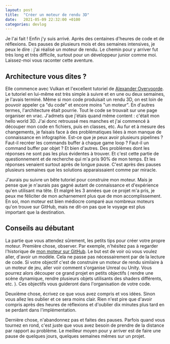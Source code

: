 ```yaml
---
layout: post
title:  "Créer un moteur de rendu 3D"
date:   2021-05-09 22:32:00 +0100
categories: devlog
---
```


Je l'ai fait ! Enfin j'y suis arrivé. Après des centaines d'heures de code et de réflexions. Des pauses de plusieurs mois et des semaines intensives, je peux le dire : j'ai réalisé un moteur de rendu. Le chemin pour y arriver fut très long et très difficile, surtout pour un développeur junior comme moi. Laissez-moi vous raconter cette aventure.

## Architecture vous dites ?

Elle commence avec Vulkan et l'excellent tutoriel de [Alexander Overvoorde][vulkan-tut]. Le tutoriel en lui-même est très simple à suivre et en une ou deux semaines, je l'avais terminé. Même si mon code produisait un rendu 3D, on est loin de pouvoir appeler ça "du code" et encore moins "un moteur". En d'autres termes, l'architecture était pourrie. Tout le code se trouvait sur une page organiser en vrac. J'admets que j'étais quand même content : c'était mon hello world 3D. J'ai donc retroussé mes manches et j'ai commencé à découper mon code en fichiers, puis en classes, etc. Au fur et à mesure des changements, je faisais face à des problématiques liées à mon manque de connaissance en infographie. Est-ce que je peux avoir plusieurs pipelines ? Faut-il recréer les commands buffer à chaque game loop ? Faut-il un command buffer par objet ? Et bien d'autres. Des problèmes dont les réponses ne sont pas les plus évidentes à trouver. Et c'est cette partie de questionnement et de recherche qui m'a pris 90% de mon temps. Et les réponses venaient surtout après de longue pause. C'est après des pauses plusieurs semaines que les solutions apparaissaient comme par miracle.

J'aurais pu suivre un bête tutoriel pour construire mon moteur. Mais je pense que je n'aurais pas gagné autant de connaissance et d'expérience qu'en utilisant ma tête. Et malgré les 3 années que ce projet m'a pris, je peux me féliciter de mon acharnement plus que de mon accomplissement. En soi, mon moteur est bien médiocre comparé aux nombreux moteurs qu'on trouve sur GitHub, mais ne dit-on pas que le voyage est plus important que la destination.

## Conseils au débutant

La partie que vous attendez sûrement, les petits tips pour créer votre propre moteur. 
Première chose, observer. Par exemple, n'hésitez pas à regarder l'historique de [mon moteur sur GitHub][r3d-engine]. Le but est de voir où vous voulez aller, d'avoir un modèle. Cela ne passe pas nécessairement par de la lecture de code. Si votre objectif c'est de construire un moteur de rendu similaire à un moteur de jeu, aller voir comment s'organise Unreal ou Unity. Vous pourrez alors découper ce grand projet en petits objectifs ( rendre une scène dynamique, rendre plusieurs objets utilisants des shaders différents, etc. ). Ces objectifs vous guideront dans l'organisation de votre code.

Deuxième chose, écrivez ce que vous avez compris et vos idées. Sinon vous allez les oublier et ce sera moins clair. Rien n'est pire que d'avoir compris après des heures de réflexions et d'oublier dix minutes plus tard en se perdant dans l'implémentation.

Dernière chose, n'abandonnez pas et faites des pauses. Parfois quand vous tournez en rond, c'est juste que vous avez besoin de prendre de la distance par rapport au problème. Le meilleur moyen  pour y arriver est de faire une pause de quelques jours, quelques semaines mêmes sur un projet.

[r3d-engine]: https://github.com/MrScriptX/R3D_Engine
[vulkan-tut]: https://vulkan-tutorial.com/Introduction